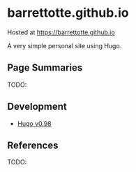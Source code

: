 # barrettotte.github.io

Hosted at https://barrettotte.github.io

A very simple personal site using Hugo.

## Page Summaries

TODO:

## Development

- [Hugo v0.98](https://github.com/gohugoio/hugo/releases/tag/v0.98.0)

## References

TODO:
